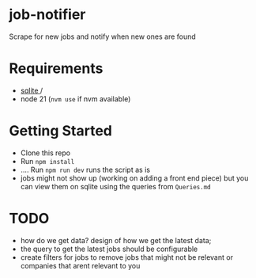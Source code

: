 # job-notifier
Scrape for new jobs and notify when new ones are found

# Requirements
- [sqlite ](https://www.sqlite.org)/
- node 21 (`nvm use` if nvm available)


# Getting Started
- Clone this repo
- Run `npm install`
- .... Run `npm run dev` runs the script as is
- jobs might not show up (working on adding a front end piece) but you can view them on sqlite using the queries from `Queries.md`

# TODO
- how do we get data? design of how we get the latest data;
- the query to get the latest jobs should be configurable
- create filters for jobs to remove jobs that might not be relevant or companies that arent relevant to you
